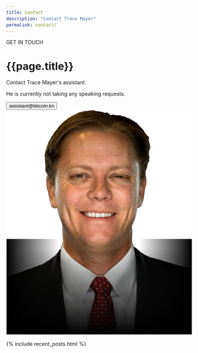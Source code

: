 ```yaml
---
title: Contact
description: "Contact Trace Mayer"
permalink: contact/
---
```


<!-- Main Section -->
<div class="container">
	<div class="row w-100">
		<div class="col-md-8  text-start pb-md-5 px-md-5">
			<p class="main-p1 ps-3">GET IN TOUCH</p>
			<h1 class="fw-bold display-4 main-h1 pb-3 pb-md-4 px-2">{{page.title}}</h1>
			<p class="px-2">Contact Trace Mayer's assistant. </p>
			<p class="px-2 pb-md-3 pb-5">He is currently not taking any speaking requests.</p>
			<button type="submit" class="btn2">assistant@bitcoin.kn</button>
			<div class="social-icons pt-5 px-2">
					<a href="#"><i class="fab fa-twitter px-0"></i></a>
					<a href="#"><i class="fab fa-facebook px-0"></i></a>
					<a href="#"><i class="fab fa-instagram px-0"></i></a>
					<a href="#"><i class="fab fa-linkedin px-0"></i></a>
			</div>
    </div>
    <div class="col-md-4 order-1 order-md-2">
        <img src="/assets/images/proof_of_work/story-img1.png" class="img-fluid">
    </div>
  </div>
</div>

<!-- Recent Posts Section -->
{% include recent_posts.html %}
